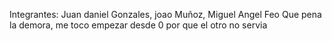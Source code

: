 Integrantes: Juan daniel Gonzales, joao Muñoz, Miguel Angel Feo
Que pena la demora, me toco empezar desde 0 por que el otro no servia
